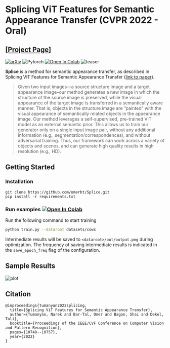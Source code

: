# Splicing ViT Features for Semantic Appearance Transfer (CVPR 2022 - Oral)
## [<a href="https://splice-vit.github.io" target="_blank">Project Page</a>]

[![arXiv](https://img.shields.io/badge/arXiv-Splice-b31b1b.svg)](http://arxiv.org/abs/2201.00424)
![Pytorch](https://img.shields.io/badge/PyTorch->=1.9.0-Red?logo=pytorch)
[![Open In Colab](https://colab.research.google.com/assets/colab-badge.svg)](https://colab.research.google.com/github/omerbt/Splice/blob/master/Splice.ipynb)
![teaser](imgs/teaser.png)


**Splice** is a method for semantic appearance transfer, as described in Splicing ViT Features for Semantic Appearance Transfer (<a href="http://arxiv.org/abs/2201.00424" target="_blank">link to paper</a>).


>Given two input images—a source structure image and a target appearance image–our method generates a new image in which
the structure of the source image is preserved, while the visual appearance of the target image is transferred in a semantically aware manner.
That is, objects in the structure image are “painted” with the visual appearance of semantically related objects in the appearance image.
Our method leverages a self-supervised, pre-trained ViT model as an external semantic prior. This allows us to train our generator only on
a single input image pair, without any additional information (e.g., segmentation/correspondences), and without adversarial training. Thus,
our framework can work across a variety of objects and scenes, and can generate high quality results in high resolution (e.g., HD).


## Getting Started
### Installation

```
git clone https://github.com/omerbt/Splice.git
pip install -r requirements.txt
```


### Run examples [![Open In Colab](https://colab.research.google.com/assets/colab-badge.svg)](https://colab.research.google.com/github/omerbt/Splice/blob/master/Splice.ipynb)


Run the following command to start training
```bash
python train.py --dataroot datasets/cows
```
Intermediate results will be saved to `<dataroot>/out/output.png` during optimization. The frequency of saving intermediate results is indicated in the `save_epoch_freq` flag of the configuration.

## Sample Results
![plot](imgs/results.png)

## Citation
```
@inproceedings{tumanyan2022splicing,
  title={Splicing ViT Features for Semantic Appearance Transfer},
  author={Tumanyan, Narek and Bar-Tal, Omer and Bagon, Shai and Dekel, Tali},
  booktitle={Proceedings of the IEEE/CVF Conference on Computer Vision and Pattern Recognition},
  pages={10748--10757},
  year={2022}
}
```
